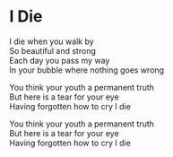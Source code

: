 # I Die  

I die when you walk by  
So beautiful and strong  
Each day you pass my way  
In your bubble where nothing goes wrong  

You think your youth a permanent truth  
But here is a tear for your eye  
Having forgotten how to cry I die  

You think your youth a permanent truth  
But here is a tear for your eye  
Having forgotten how to cry I die  
